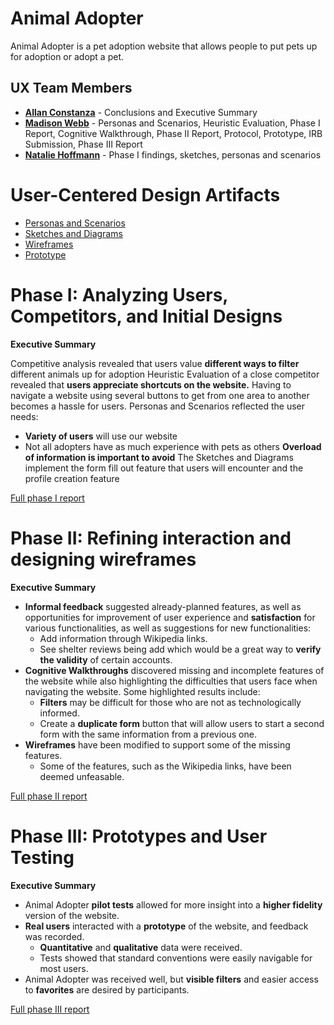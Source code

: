 # Animal Adopter

Animal Adopter is a pet adoption website that allows people to put pets up for adoption or adopt a pet.

## UX Team Members

* **[Allan Constanza](https://github.com/ChicoState/ux-personal-portfolio-AllanConstanza)** - Conclusions and Executive Summary
* **[Madison Webb](https://chicostate.github.io/ux-personal-portfolio-madisonewebb/)** - Personas and Scenarios, Heuristic Evaluation, Phase I Report, Cognitive Walkthrough, Phase II Report, Protocol, Prototype, IRB Submission, Phase III Report
* **[Natalie Hoffmann](https://github.com/ChicoState/ux-personal-portfolio-a13n20)** - Phase I findings, sketches, personas and scenarios

# User-Centered Design Artifacts

* [Personas and Scenarios](personas/)
* [Sketches and Diagrams](sketches/)
* [Wireframes](wireframes/Wireframes.pdf)
* [Prototype](prototype/Prototype.pdf)

# Phase I: Analyzing Users, Competitors, and Initial Designs

**Executive Summary**

Competitive analysis revealed that users value **different ways to filter** different animals up for adoption
Heuristic Evaluation of a close competitor revealed that **users appreciate shortcuts on the website.** Having to navigate a website using several buttons to get from one area to another becomes a hassle for users. 
Personas and Scenarios reflected the user needs:
- **Variety of users** will use our website
-  Not all adopters have as much experience with pets as others 
**Overload of information is important to avoid** 
The Sketches and Diagrams implement the form fill out feature that users will encounter and the profile creation feature   

[Full phase I report](phaseI/)

# Phase II: Refining interaction and designing wireframes

**Executive Summary**

 - **Informal feedback** suggested already-planned features, as well as opportunities for improvement of user experience and **satisfaction** for various functionalities, as well as suggestions for new functionalities:
    - Add information through Wikipedia links.
    - See shelter reviews being add which would be a great way to **verify the validity** of certain accounts.
 - **Cognitive Walkthroughs** discovered missing and incomplete features of the website while also highlighting the difficulties that users face when navigating the website. Some highlighted results include:
    - **Filters** may be difficult for those who are not as technologically informed.
    - Create a **duplicate form** button that will allow users to start a second form with the same information from a previous one.
 - **Wireframes** have been modified to support some of the missing features.
    - Some of the features, such as the Wikipedia links, have been deemed unfeasable.


[Full phase II report](phaseII/)

# Phase III: Prototypes and User Testing

**Executive Summary**

 - Animal Adopter **pilot tests** allowed for more insight into a **higher fidelity** version of the website.
 - **Real users** interacted with a **prototype** of the website, and feedback was recorded.
    - **Quantitative** and **qualitative** data were received.
    - Tests showed that standard conventions were easily navigable for most users.
 - Animal Adopter was received well, but **visible filters** and easier access to **favorites** are desired by participants.


[Full phase III report](phaseIII/)
